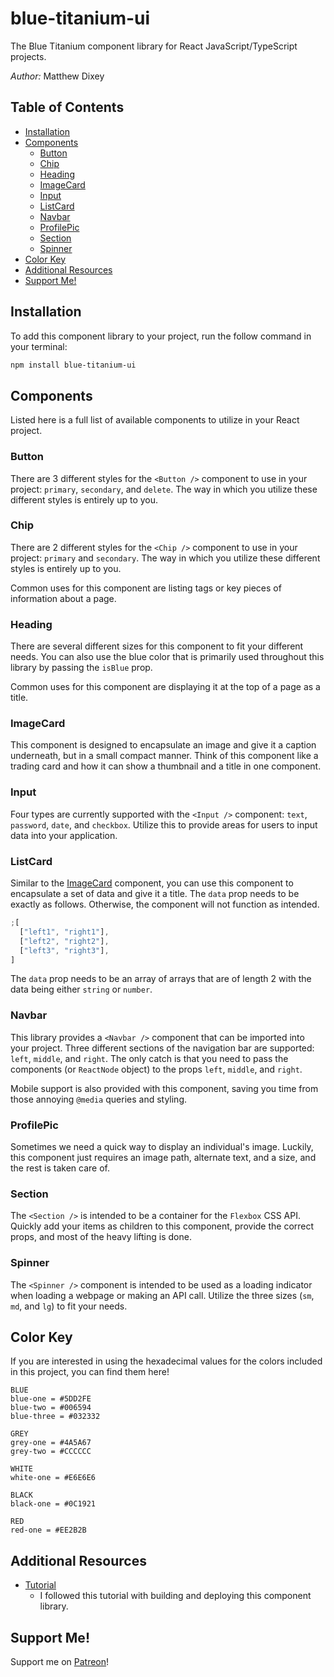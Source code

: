 # blue-titanium-ui

The Blue Titanium component library for React JavaScript/TypeScript projects.

_Author:_ Matthew Dixey

## Table of Contents

- [Installation](#installation)
- [Components](#components)
  - [Button](#button)
  - [Chip](#chip)
  - [Heading](#heading)
  - [ImageCard](#imagecard)
  - [Input](#input)
  - [ListCard](#listcard)
  - [Navbar](#navbar)
  - [ProfilePic](#profilepic)
  - [Section](#section)
  - [Spinner](#spinner)
- [Color Key](#color-key)
- [Additional Resources](#additional-resources)
- [Support Me!](#support-me)

## Installation

To add this component library to your project, run the follow command in your terminal:

```sh
npm install blue-titanium-ui
```

## Components

Listed here is a full list of available components to utilize in your React project.

### Button

There are 3 different styles for the `<Button />` component to use in your project: `primary`, `secondary`, and `delete`. The way in which you utilize these different styles is entirely up to you.

### Chip

There are 2 different styles for the `<Chip />` component to use in your project: `primary` and `secondary`. The way in which you utilize these different styles is entirely up to you.

Common uses for this component are listing tags or key pieces of information about a page.

### Heading

There are several different sizes for this component to fit your different needs. You can also use the blue color that is primarily used throughout this library by passing the `isBlue` prop.

Common uses for this component are displaying it at the top of a page as a title.

### ImageCard

This component is designed to encapsulate an image and give it a caption underneath, but in a small compact manner. Think of this component like a trading card and how it can show a thumbnail and a title in one component.

### Input

Four types are currently supported with the `<Input />` component: `text`, `password`, `date`, and `checkbox`. Utilize this to provide areas for users to input data into your application.

### ListCard

Similar to the [ImageCard](#imagecard) component, you can use this component to encapsulate a set of data and give it a title. The `data` prop needs to be exactly as follows. Otherwise, the component will not function as intended.

```javascript
;[
  ["left1", "right1"],
  ["left2", "right2"],
  ["left3", "right3"],
]
```

The `data` prop needs to be an array of arrays that are of length 2 with the data being either `string` or `number`.

### Navbar

This library provides a `<Navbar />` component that can be imported into your project. Three different sections of the navigation bar are supported: `left`, `middle`, and `right`. The only catch is that you need to pass the components (or `ReactNode` object) to the props `left`, `middle`, and `right`.

Mobile support is also provided with this component, saving you time from those annoying `@media` queries and styling.

### ProfilePic

Sometimes we need a quick way to display an individual's image. Luckily, this component just requires an image path, alternate text, and a size, and the rest is taken care of.

### Section

The `<Section />` is intended to be a container for the `Flexbox` CSS API. Quickly add your items as children to this component, provide the correct props, and most of the heavy lifting is done.

### Spinner

The `<Spinner />` component is intended to be used as a loading indicator when loading a webpage or making an API call. Utilize the three sizes (`sm`, `md`, and `lg`) to fit your needs.

## Color Key

If you are interested in using the hexadecimal values for the colors included in this project, you can find them here!

```
BLUE
blue-one = #5DD2FE
blue-two = #006594
blue-three = #032332

GREY
grey-one = #4A5A67
grey-two = #CCCCCC

WHITE
white-one = #E6E6E6

BLACK
black-one = #0C1921

RED
red-one = #EE2B2B
```

## Additional Resources

- [Tutorial](https://blog.logrocket.com/how-to-build-component-library-react-typescript/)
  - I followed this tutorial with building and deploying this component library.

## Support Me!

Support me on [Patreon](https://www.patreon.com/titanhawk17)!
